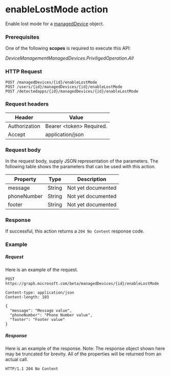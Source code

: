 ﻿# enableLostMode action
Enable lost mode for a [managedDevice](../resources/intune_onboarding_manageddevice.md) object.

### Prerequisites
One of the following **scopes** is required to execute this API:

*DeviceManagementManagedDevices.PriviligedOperation.All*
### HTTP Request
<!-- {
  "blockType": "ignored"
}
-->
```http
POST /managedDevices/{id}/enableLostMode
POST /users/{id}/managedDevices/{id}/enableLostMode
POST /detectedapps/{id}/managedDevices/{id}/enableLostMode
```

### Request headers
|Header|Value|
|---|---|
|Authorization|Bearer &lt;token&gt; Required.|
|Accept|application/json|

### Request body
In the request body, supply JSON representation of the parameters.
The following table shows the parameters that can be used with this action.

|Property|Type|Description|
|---|---|---|
|message|String|Not yet documented|
|phoneNumber|String|Not yet documented|
|footer|String|Not yet documented|



### Response
If successful, this action returns a `204 No Content` response code.

### Example
##### Request
Here is an example of the request.
```http
POST https://graph.microsoft.com/beta/managedDevices/{id}/enableLostMode

Content-type: application/json
Content-length: 103

{
  "message": "Message value",
  "phoneNumber": "Phone Number value",
  "footer": "Footer value"
}
```

##### Response
Here is an example of the response. Note: The response object shown here may be truncated for brevity. All of the properties will be returned from an actual call.
```http
HTTP/1.1 204 No Content
```
